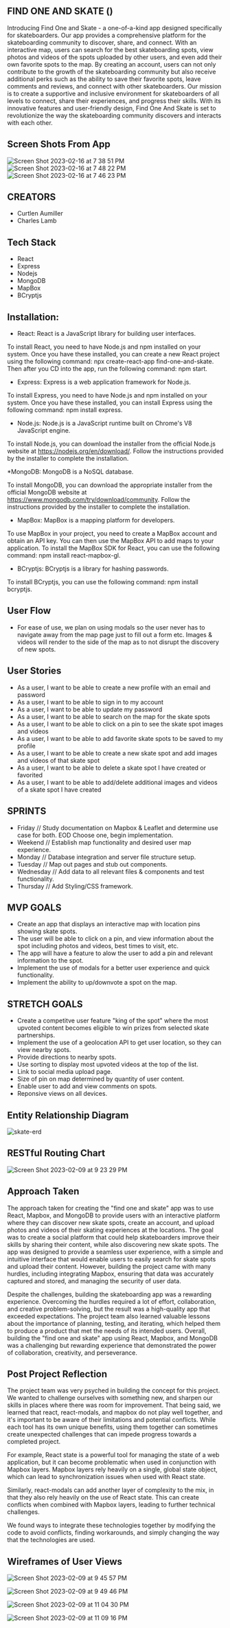 ## FIND ONE AND SKATE ()


  Introducing Find One and Skate - a one-of-a-kind app designed specifically for skateboarders. Our app provides a comprehensive platform for the skateboarding community to discover, share, and connect. With an interactive map, users can search for the best skateboarding spots, view photos and videos of the spots uploaded by other users, and even add their own favorite spots to the map. By creating an account, users can not only contribute to the growth of the skateboarding community but also receive additional perks such as the ability to save their favorite spots, leave comments and reviews, and connect with other skateboarders. Our mission is to create a supportive and inclusive environment for skateboarders of all levels to connect, share their experiences, and progress their skills. With its innovative features and user-friendly design, Find One And Skate is set to revolutionize the way the skateboarding community discovers and interacts with each other. 
  
## Screen Shots From App  
![Screen Shot 2023-02-16 at 7 38 51 PM](https://user-images.githubusercontent.com/117604017/219544188-51af7d9d-fdda-4020-a0ab-fff2155ed21f.png)
![Screen Shot 2023-02-16 at 7 48 22 PM](https://user-images.githubusercontent.com/117604017/219545346-28af282d-dd01-4d21-934b-5b45579fb67f.png)
![Screen Shot 2023-02-16 at 7 46 23 PM](https://user-images.githubusercontent.com/117604017/219545426-df52990f-aa6b-4fb3-aa97-8a9e080fadb4.png)


  
  
## CREATORS
- Curtlen Aumiller
- Charles Lamb

## Tech Stack

- React
- Express
- Nodejs
- MongoDB
- MapBox
- BCryptjs

## Installation:

* React:
React is a JavaScript library for building user interfaces.

To install React, you need to have Node.js and npm installed on your system. Once you have these installed, you can create a new React project using the following command: npx create-react-app find-one-and-skate.  Then after you CD into the app, run the following command: npm start.

* Express:
Express is a web application framework for Node.js.

To install Express, you need to have Node.js and npm installed on your system. Once you have these installed, you can install Express using the following command: npm install express.

* Node.js:
Node.js is a JavaScript runtime built on Chrome's V8 JavaScript engine.

To install Node.js, you can download the installer from the official Node.js website at https://nodejs.org/en/download/. Follow the instructions provided by the installer to complete the installation.

*MongoDB:
MongoDB is a NoSQL database.

To install MongoDB, you can download the appropriate installer from the official MongoDB website at https://www.mongodb.com/try/download/community. Follow the instructions provided by the installer to complete the installation.

* MapBox:
MapBox is a mapping platform for developers.

To use MapBox in your project, you need to create a MapBox account and obtain an API key. You can then use the MapBox API to add maps to your application. To install the MapBox SDK for React, you can use the following command: npm install react-mapbox-gl.

* BCryptjs:
BCryptjs is a library for hashing passwords.

To install BCryptjs, you can use the following command: npm install bcryptjs.



## User Flow
- For ease of use, we plan on using modals so the user never has to navigate away from the map page just to fill out a form etc.  Images & videos will render to the side of the map as to not disrupt the discovery of new spots. 

## User Stories
* As a user, I want to be able to create a new profile with an email and password
* As a user, I want to be able to sign in to my account
* As a user, I want to be able to update my password
* As a user, I want to be able to search on the map for the skate spots
* As a user, I want to be able to click on a pin to see the skate spot images and videos
* As a user, I want to be able to add favorite skate spots to be saved to my profile
* As a user, I want to be able to create a new skate spot and add images and videos of that skate spot
* As a user, I want to be able to delete a skate spot I have created or favorited
* As a user, I want to be able to add/delete additional images and videos of a skate spot I have created

## SPRINTS
- Friday // Study documentation on Mapbox & Leaflet and determine use case for both.  EOD Choose one, begin implementation.
- Weekend // Establish map functionality and desired user map experience.
- Monday // Database integration and server file structure setup.
- Tuesday // Map out pages and stub out components.
- Wednesday // Add data to all relevant files & components and test functionality.
- Thursday // Add Styling/CSS framework.


## MVP GOALS
- Create an app that displays an interactive map with location pins showing skate spots.
- The user will be able to click on a pin, and view information about the spot including photos and videos, best times to visit, etc.
- The app will have a feature to alow the user to add a pin and relevant information to the spot.
- Implement the use of modals for a better user experience and quick functionality.
- Implement the ability to up/downvote a spot on the map.

## STRETCH GOALS
- Create a competitve user feature "king of the spot" where the most upvoted content becomes eligible to win prizes from selected skate partnerships.
- Implement the use of a geolocation API to get user location, so they can view nearby spots.
- Provide directions to nearby spots.
- Use sorting to display most upvoted videos at the top of the list.
- Link to social media upload page.
- Size of pin on map determined by quantity of user content.
- Enable user to add and view comments on spots.
- Reponsive views on all devices.



## Entity Relationship Diagram
![skate-erd](https://user-images.githubusercontent.com/117604017/218008705-6b96dcf7-4128-482f-b006-44d4cf0c9b9a.png)




## RESTful Routing Chart
![Screen Shot 2023-02-09 at 9 23 29 PM](https://user-images.githubusercontent.com/117604017/218008888-cb4e9a84-c52b-456c-82b5-2fbe465a9797.png)

## Approach Taken

The approach taken for creating the "find one and skate" app was to use React, Mapbox, and MongoDB to provide users with an interactive platform where they can discover new skate spots, create an account, and upload photos and videos of their skating experiences at the locations. The goal was to create a social platform that could help skateboarders improve their skills by sharing their content, while also discovering new skate spots. The app was designed to provide a seamless user experience, with a simple and intuitive interface that would enable users to easily search for skate spots and upload their content. However, building the project came with many hurdles, including integrating Mapbox, ensuring that data was accurately captured and stored, and managing the security of user data.

Despite the challenges, building the skateboarding app was a rewarding experience. Overcoming the hurdles required a lot of effort, collaboration, and creative problem-solving, but the result was a high-quality app that exceeded expectations. The project team also learned valuable lessons about the importance of planning, testing, and iterating, which helped them to produce a product that met the needs of its intended users. Overall, building the "find one and skate" app using React, Mapbox, and MongoDB was a challenging but rewarding experience that demonstrated the power of collaboration, creativity, and perseverance.

## Post Project Reflection

The project team was very psyched in building the concept for this project.  We wanted to challenge ourselves with something new, and sharpen our skills in places where there was room for improvement. That being said, we learned that react, react-modals, and mapbox do not play well together, and it's important to be aware of their limitations and potential conflicts.  While each tool has its own unique benefits, using them together can sometimes create unexpected challenges that can impede progress towards a completed project.

For example, React state is a powerful tool for managing the state of a web application, but it can become problematic when used in conjunction with Mapbox layers. Mapbox layers rely heavily on a single, global state object, which can lead to synchronization issues when used with React state.

Similarly, react-modals can add another layer of complexity to the mix, in that they also rely heavily on the use of React state. This can create conflicts when combined with Mapbox layers, leading to further technical challenges.

We found ways to integrate these technologies together by modifying the code to avoid conflicts, finding workarounds, and simply changing the way that the technologies are used.

## Wireframes of User Views
![Screen Shot 2023-02-09 at 9 45 57 PM](https://user-images.githubusercontent.com/117604017/218011167-d030a26a-7b7d-410a-b25c-e900d80ea8be.png)


![Screen Shot 2023-02-09 at 9 49 46 PM](https://user-images.githubusercontent.com/117604017/218011677-e0d22ee2-3ffe-430a-9ad1-4e5ace0597ff.png)


![Screen Shot 2023-02-09 at 11 04 30 PM](https://user-images.githubusercontent.com/117604017/218025097-934b9da2-f5f8-440e-839e-156980f6e5d2.png)


![Screen Shot 2023-02-09 at 11 09 16 PM](https://user-images.githubusercontent.com/117604017/218025799-7a0bef28-0876-4cd3-919b-5ea6c61bba9b.png)
